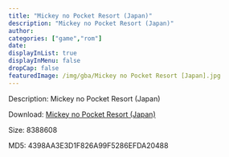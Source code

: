 ```yaml
---
title: "Mickey no Pocket Resort (Japan)"
description: "Mickey no Pocket Resort (Japan)"
author: 
categories: ["game","rom"]
date: 
displayInList: true
displayInMenu: false
dropCap: false
featuredImage: /img/gba/Mickey no Pocket Resort [Japan].jpg
---
```


Description: Mickey no Pocket Resort (Japan)

Download: <a style="text-decoration:underline;" href="https://mega.nz/#!TSIiQKZY!S64azYD76IYznJwbvhIC8o35eZe3sND9XB0jtfkhQsI" target = "_blank" rel = "nofollow" > Mickey no Pocket Resort (Japan)</a>

Size: 8388608

MD5: 4398AA3E3D1F826A99F5286EFDA20488

